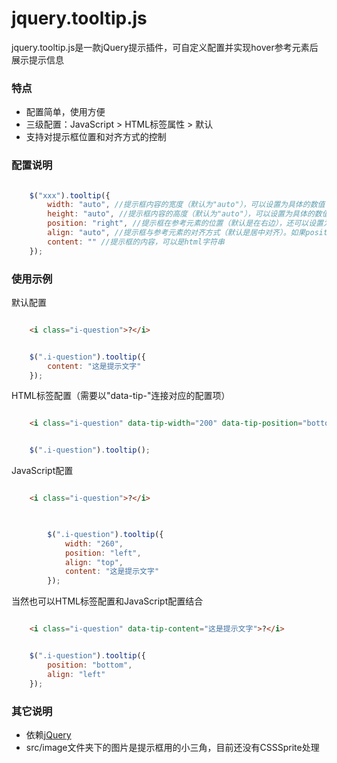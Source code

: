 # jquery.tooltip.js

jquery.tooltip.js是一款jQuery提示插件，可自定义配置并实现hover参考元素后展示提示信息

### 特点

* 配置简单，使用方便
* 三级配置：JavaScript > HTML标签属性 > 默认
* 支持对提示框位置和对齐方式的控制

### 配置说明

```js

    $("xxx").tooltip({
        width: "auto", //提示框内容的宽度（默认为"auto"），可以设置为具体的数值
        height: "auto", //提示框内容的高度（默认为"auto"），可以设置为具体的数值
        position: "right", //提示框在参考元素的位置（默认是在右边），还可以设置为"top"、"bottom"、"left"
        align: "auto", //提示框与参考元素的对齐方式（默认是居中对齐）。如果position设置为"top"或"bottom"时，则还可设其为"left"或"right"；如果position设置位"left"或"right"，则还可设其为"top"或"bottom"
        content: "" //提示框的内容，可以是html字符串
    });

```

### 使用示例

默认配置

```html

    <i class="i-question">?</i>

```

```js

    $(".i-question").tooltip({
        content: "这是提示文字"
    });

```

HTML标签配置（需要以"data-tip-"连接对应的配置项）

```html

    <i class="i-question" data-tip-width="200" data-tip-position="bottom" data-tip-content="这是提示文字">?</i>

```

```js

    $(".i-question").tooltip();

```

JavaScript配置

```html

    <i class="i-question">?</i>
    
```

```js

        $(".i-question").tooltip({
            width: "260",
            position: "left",
            align: "top",
            content: "这是提示文字"
        });

```

当然也可以HTML标签配置和JavaScript配置结合

```html

    <i class="i-question" data-tip-content="这是提示文字">?</i>

```

```js

    $(".i-question").tooltip({
        position: "bottom",
        align: "left"
    });

```

### 其它说明

* 依赖[jQuery](http://jquery.com/)
* src/image文件夹下的图片是提示框用的小三角，目前还没有CSSSprite处理
